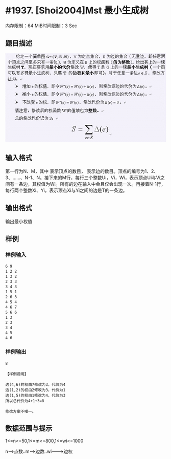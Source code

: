 # #1937. [Shoi2004]Mst 最小生成树

内存限制：64 MiB时间限制：3 Sec

## 题目描述

![](images/1937.jpg)

## 输入格式

第一行为N、M，其中 表示顶点的数目， 表示边的数目。顶点的编号为1、2、3、&hellip;&hellip;、N-1、N。接下来的M行，每行三个整数Ui，Vi，Wi，表示顶点Ui与Vi之间有一条边，其权值为Wi。所有的边在输入中会且仅会出现一次。再接着N-1行，每行两个整数Xi、Yi，表示顶点Xi与Yi之间的边是T的一条边。

## 输出格式

输出最小权值

## 样例

### 样例输入

    
    6 9
    1 2 2
    1 3 2
    2 3 3
    3 4 3
    1 5 1
    2 6 3
    4 5 4
    4 6 7
    5 6 6
    1 3
    2 3
    3 4
    4 5
    4 6
    
    
    

### 样例输出

    
    8
    
    【样例说明】
    	
    边(4,6)的权由7修改为3，代价为4
    边(1,2)的权由2修改为3，代价为1
    边(1,5)的权由1修改为4，代价为3
    所以总代价为4+1+3=8
    
    修改方案不唯一。
    

## 数据范围与提示

 1<=n<=50,1<=m<=800,1<=wi<=1000

n-->点数..m-->边数..wi--->边权
